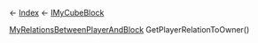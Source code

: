 ← [Index](Api-Index) ← [IMyCubeBlock](VRage.Game.ModAPI.Ingame.IMyCubeBlock)

[MyRelationsBetweenPlayerAndBlock](VRage.Game.MyRelationsBetweenPlayerAndBlock) GetPlayerRelationToOwner()